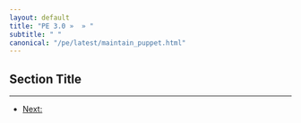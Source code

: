```yaml
---
layout: default
title: "PE 3.0 »  » "
subtitle: " "
canonical: "/pe/latest/maintain_puppet.html"
---
```


Section Title
-----



* * *

- [Next: ](./foo.html)
